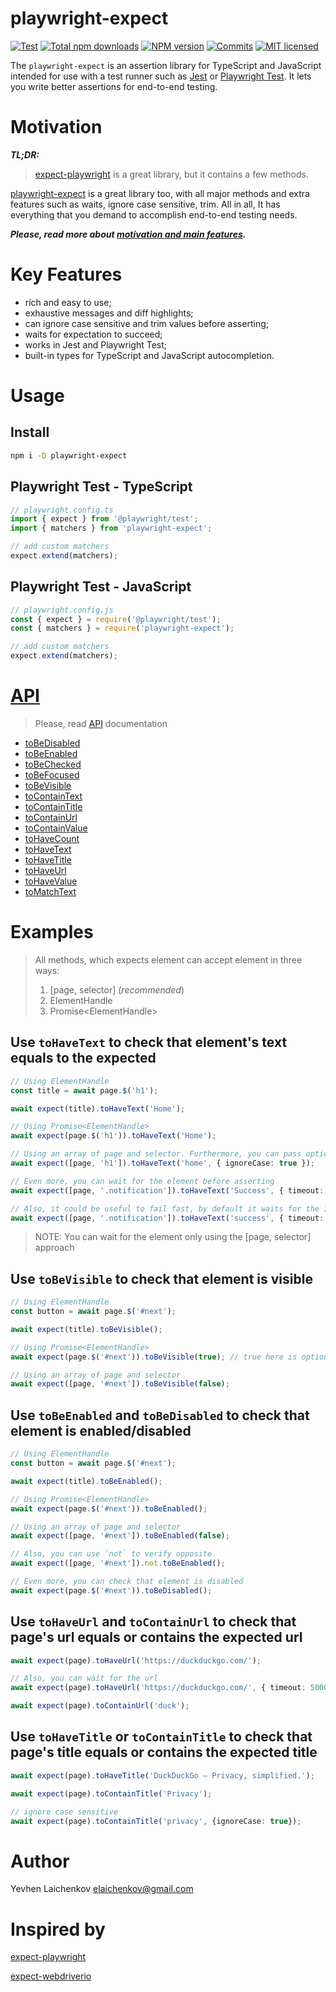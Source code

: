 # playwright-expect
[![Test](https://github.com/elaichenkov/playwright-expect/actions/workflows/tests.yml/badge.svg)](https://github.com/elaichenkov/playwright-expect/actions/workflows/tests.yml)
[![Total npm downloads](https://img.shields.io/npm/dt/playwright-expect.svg)](https://www.npmjs.com/package/playwright-expect)
[![NPM version](https://img.shields.io/npm/v/playwright-expect.svg)](https://www.npmjs.com/package/playwright-expect) 
[![Commits](https://img.shields.io/github/commit-activity/y/elaichenkov/playwright-expect.svg)](https://github.com/elaichenkov/playwright-expect/commits/main)
[![MIT licensed](https://img.shields.io/badge/license-MIT-blue.svg)](LICENSE)

The `playwright-expect` is an assertion library for TypeScript and JavaScript intended for use with a test runner such as [Jest](https://jestjs.io/) or [Playwright Test](https://playwright.dev/). It lets you write better assertions for end-to-end testing.

# Motivation
***TL;DR:***
> [expect-playwright](https://github.com/playwright-community/expect-playwright) is a great library, but it contains a few methods.

[playwright-expect](https://github.com/elaichenkov/playwright-expect) is a great library too, with all major methods and extra features such as waits, ignore case sensitive, trim. All in all, It has everything that you demand to accomplish end-to-end testing needs.

***Please, read more about [motivation and main features](https://elaichenkov.medium.com/expect-more-with-playwright-expect-5eb4e23d3916).***

# Key Features
* rich and easy to use;
* exhaustive messages and diff highlights;
* can ignore case sensitive and trim values before asserting;
* waits for expectation to succeed;
* works in Jest and Playwright Test;
* built-in types for TypeScript and JavaScript autocompletion.

# Usage

## Install
```sh
npm i -D playwright-expect
```
## Playwright Test - TypeScript
```typescript
// playwright.config.ts
import { expect } from '@playwright/test';
import { matchers } from 'playwright-expect';

// add custom matchers
expect.extend(matchers);
```
## Playwright Test - JavaScript
```typescript
// playwright.config.js
const { expect } = require('@playwright/test');
const { matchers } = require('playwright-expect');

// add custom matchers
expect.extend(matchers);
```


# [API](https://elaichenkov.github.io/playwright-expect/modules.html)

> Please, read [API](https://elaichenkov.github.io/playwright-expect/modules.html) documentation
 
* [toBeDisabled](https://elaichenkov.github.io/playwright-expect/modules/tobedisabled.html)
* [toBeEnabled](https://elaichenkov.github.io/playwright-expect/modules/tobeenabled.html)
* [toBeChecked](https://elaichenkov.github.io/playwright-expect/modules/tobechecked.html)
* [toBeFocused](https://elaichenkov.github.io/playwright-expect/modules/tobefocused.html)
* [toBeVisible](https://elaichenkov.github.io/playwright-expect/modules/tobevisible.html)
* [toContainText](https://elaichenkov.github.io/playwright-expect/modules/tocontaintext.html)
* [toContainTitle](https://elaichenkov.github.io/playwright-expect/modules/tocontaintitle.html)
* [toContainUrl](https://elaichenkov.github.io/playwright-expect/modules/tocontainurl.html)
* [toContainValue](https://elaichenkov.github.io/playwright-expect/modules/tocontainvalue.html)
* [toHaveCount](https://elaichenkov.github.io/playwright-expect/modules/tohavecount.html)
* [toHaveText](https://elaichenkov.github.io/playwright-expect/modules/tohavetext.html)
* [toHaveTitle](https://elaichenkov.github.io/playwright-expect/modules/tohavetitle.html)
* [toHaveUrl](https://elaichenkov.github.io/playwright-expect/modules/tohaveurl.html)
* [toHaveValue](https://elaichenkov.github.io/playwright-expect/modules/tohavevalue.html)
* [toMatchText](https://elaichenkov.github.io/playwright-expect/modules/tomatchtext.html)

# Examples

> All methods, which expects element can accept element in three ways:
> 1. [page, selector] (*recommended*) 
> 2. ElementHandle
> 3. Promise\<ElementHandle>
## Use `toHaveText` to check that element's text equals to the expected

```typescript
// Using ElementHandle
const title = await page.$('h1');

await expect(title).toHaveText('Home');

// Using Promise<ElementHandle>
await expect(page.$('h1')).toHaveText('Home');

// Using an array of page and selector. Furthermore, you can pass options such as ignoreCase and trim
await expect([page, 'h1']).toHaveText('home', { ignoreCase: true });

// Even more, you can wait for the element before asserting
await expect([page, '.notification']).toHaveText('Success', { timeout: 15000 });

// Also, it could be useful to fail fast, by default it waits for the 10 seconds
await expect([page, '.notification']).toHaveText('success', { timeout: 1000, trim: true });
```
> NOTE:
> You can wait for the element only using the [page, selector] approach

## Use `toBeVisible` to check that element is visible
```typescript
// Using ElementHandle
const button = await page.$('#next');

await expect(title).toBeVisible();

// Using Promise<ElementHandle>
await expect(page.$('#next')).toBeVisible(true); // true here is optional

// Using an array of page and selector
await expect([page, '#next']).toBeVisible(false);
```


## Use `toBeEnabled` and `toBeDisabled` to check that element is enabled/disabled

```typescript
// Using ElementHandle
const button = await page.$('#next');

await expect(title).toBeEnabled();

// Using Promise<ElementHandle>
await expect(page.$('#next')).toBeEnabled();

// Using an array of page and selector
await expect([page, '#next']).toBeEnabled(false);

// Also, you can use `not` to verify opposite
await expect([page, '#next']).not.toBeEnabled();

// Even more, you can check that element is disabled
await expect(page.$('#next')).toBeDisabled();
```

## Use `toHaveUrl` and `toContainUrl` to check that page's url equals or contains the expected url
```typescript
await expect(page).toHaveUrl('https://duckduckgo.com/');

// Also, you can wait for the url
await expect(page).toHaveUrl('https://duckduckgo.com/', { timeout: 5000 });

await expect(page).toContainUrl('duck');
```
## Use `toHaveTitle` or `toContainTitle` to check that page's title equals or contains the expected title

```typescript
await expect(page).toHaveTitle('DuckDuckGo — Privacy, simplified.');

await expect(page).toContainTitle('Privacy');

// ignore case sensitive
await expect(page).toContainTitle('privacy', {ignoreCase: true});
```
# Author
Yevhen Laichenkov <elaichenkov@gmail.com>
# Inspired by
[expect-playwright](https://github.com/playwright-community/expect-playwright)

[expect-webdriverio](https://github.com/webdriverio/expect-webdriverio)
